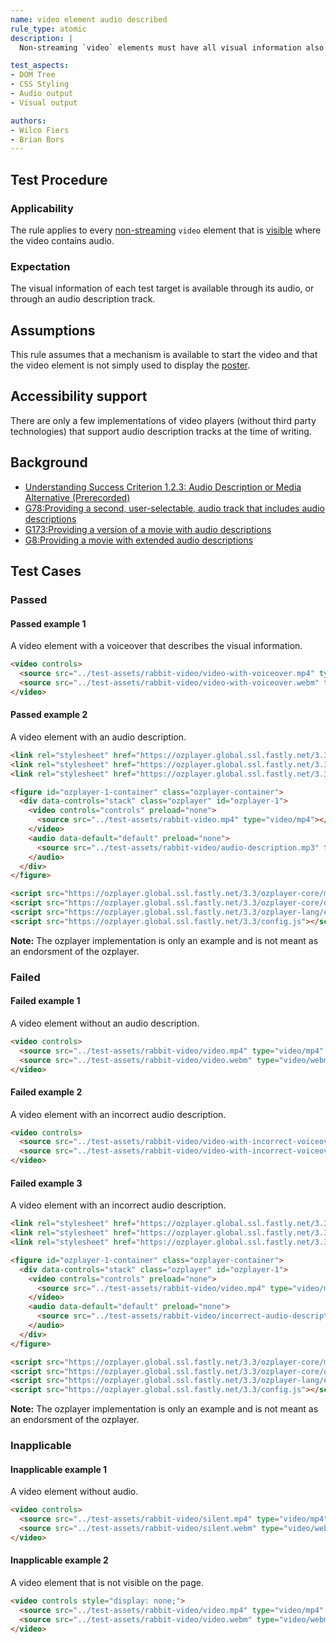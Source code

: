 ```yaml
---
name: video element audio described
rule_type: atomic
description: |
  Non-streaming `video` elements must have all visual information also contained in the audio

test_aspects:
- DOM Tree
- CSS Styling
- Audio output
- Visual output

authors:
- Wilco Fiers
- Brian Bors
---
```


## Test Procedure

### Applicability

The rule applies to every [non-streaming](#non-streaming) `video` element that is [visible](#visible) where the video contains audio.

### Expectation

The visual information of each test target is available through its audio, or through an audio description track.

## Assumptions

This rule assumes that a mechanism is available to start the video and that the video element is not simply used to display the [poster](https://www.w3.org/TR/html5/semantics-embedded-content.html#element-attrdef-video-poster).

## Accessibility support

There are only a few implementations of video players (without third party technologies) that support audio description tracks at the time of writing.

## Background

- [Understanding Success Criterion 1.2.3: Audio Description or Media Alternative (Prerecorded)](http://www.w3.org/TR/UNDERSTANDING-WCAG20/media-equiv-audio-desc.html)
- [G78:Providing a second, user-selectable, audio track that includes audio descriptions](https://www.w3.org/TR/2016/NOTE-WCAG20-TECHS-20161007/G78)
- [G173:Providing a version of a movie with audio descriptions](https://www.w3.org/TR/2016/NOTE-WCAG20-TECHS-20161007/G173)
- [G8:Providing a movie with extended audio descriptions](https://www.w3.org/TR/2016/NOTE-WCAG20-TECHS-20161007/G8)

## Test Cases

### Passed

#### Passed example 1

A video element with a voiceover that describes the visual information.

```html
<video controls>
  <source src="../test-assets/rabbit-video/video-with-voiceover.mp4" type="video/mp4" />
  <source src="../test-assets/rabbit-video/video-with-voiceover.webm" type="video/webm" />
</video>
```

#### Passed example 2

A video element with an audio description.

```html
<link rel="stylesheet" href="https://ozplayer.global.ssl.fastly.net/3.3/ozplayer-core/ozplayer.min.css">
<link rel="stylesheet" href="https://ozplayer.global.ssl.fastly.net/3.3/ozplayer-skin/highlights-blue.css">
<link rel="stylesheet" href="https://ozplayer.global.ssl.fastly.net/3.3/transcript.css">

<figure id="ozplayer-1-container" class="ozplayer-container">
  <div data-controls="stack" class="ozplayer" id="ozplayer-1">
    <video controls="controls" preload="none">
      <source src="../test-assets/rabbit-video.mp4" type="video/mp4"></source>
    </video>
    <audio data-default="default" preload="none">
      <source src="../test-assets/rabbit-video/audio-description.mp3" type="audio/mp3"  />
    </audio>
  </div>
</figure>

<script src="https://ozplayer.global.ssl.fastly.net/3.3/ozplayer-core/mediaelement.min.js"></script>
<script src="https://ozplayer.global.ssl.fastly.net/3.3/ozplayer-core/ozplayer.free.js"></script>
<script src="https://ozplayer.global.ssl.fastly.net/3.3/ozplayer-lang/en.js"></script>
<script src="https://ozplayer.global.ssl.fastly.net/3.3/config.js"></script>
```

**Note:** The ozplayer implementation is only an example and is not meant as an endorsment of the ozplayer.

### Failed

#### Failed example 1

A video element without an audio description.

```html
<video controls>
  <source src="../test-assets/rabbit-video/video.mp4" type="video/mp4" />
  <source src="../test-assets/rabbit-video/video.webm" type="video/webm" />
</video>
```

#### Failed example 2

A video element with an incorrect audio description.

```html
<video controls>
  <source src="../test-assets/rabbit-video/video-with-incorrect-voiceover.mp4" type="video/mp4" />
  <source src="../test-assets/rabbit-video/video-with-incorrect-voiceover.webm" type="video/webm" />
</video>
```

#### Failed example 3

A video element with an incorrect audio description.

```html
<link rel="stylesheet" href="https://ozplayer.global.ssl.fastly.net/3.3/ozplayer-core/ozplayer.min.css">
<link rel="stylesheet" href="https://ozplayer.global.ssl.fastly.net/3.3/ozplayer-skin/highlights-blue.css">
<link rel="stylesheet" href="https://ozplayer.global.ssl.fastly.net/3.3/transcript.css">

<figure id="ozplayer-1-container" class="ozplayer-container">
  <div data-controls="stack" class="ozplayer" id="ozplayer-1">
    <video controls="controls" preload="none">
      <source src="../test-assets/rabbit-video/video.mp4" type="video/mp4"></source>
    </video>
    <audio data-default="default" preload="none">
      <source src="../test-assets/rabbit-video/incorrect-audio-description.mp3" type="audio/mp3"  />
    </audio>
  </div>
</figure>

<script src="https://ozplayer.global.ssl.fastly.net/3.3/ozplayer-core/mediaelement.min.js"></script>
<script src="https://ozplayer.global.ssl.fastly.net/3.3/ozplayer-core/ozplayer.free.js"></script>
<script src="https://ozplayer.global.ssl.fastly.net/3.3/ozplayer-lang/en.js"></script>
<script src="https://ozplayer.global.ssl.fastly.net/3.3/config.js"></script>
```

**Note:** The ozplayer implementation is only an example and is not meant as an endorsment of the ozplayer.

### Inapplicable

#### Inapplicable example 1

A video element without audio.

```html
<video controls>
  <source src="../test-assets/rabbit-video/silent.mp4" type="video/mp4" />
  <source src="../test-assets/rabbit-video/silent.webm" type="video/webm" />
</video>
```

#### Inapplicable example 2

A video element that is not visible on the page.

```html
<video controls style="display: none;">
  <source src="../test-assets/rabbit-video/video.mp4" type="video/mp4" />
  <source src="../test-assets/rabbit-video/video.webm" type="video/webm" />
</video>
```

